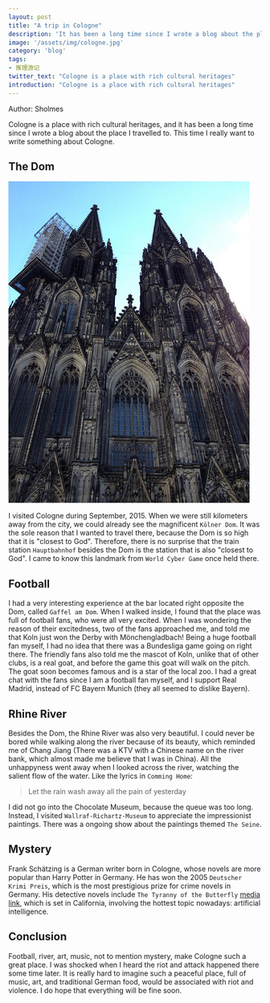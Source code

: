 ```yaml
---
layout: post
title: "A trip in Cologne"
description: 'It has been a long time since I wrote a blog about the place I travelled to. This time I really want to write something about Cologne, because it has greatly impressed me.'
image: '/assets/img/cologne.jpg'
category: 'blog'
tags:
- 推理游记
twitter_text: "Cologne is a place with rich cultural heritages"
introduction: "Cologne is a place with rich cultural heritages"
---
```


Author: Sholmes

Cologne is a place with rich cultural heritages, and it has been a long time since I wrote a blog about the place I travelled to. This time I really want to write something about Cologne.

## The Dom

![Kölner Dom](/assets/img/cologne.jpg)

I visited Cologne during September, 2015. When we were still kilometers away from the city, we could already see the magnificent `Kölner Dom`. It was the sole reason that I wanted to travel there, because the Dom is so high that it is "closest to God". Therefore, there is no surprise that the train station `Hauptbahnhof` besides the Dom is the station that is also "closest to God". I came to know this landmark from `World Cyber Game` once held there.

## Football

I had a very interesting experience at the bar located right opposite the Dom, called `Gaffel am Dom`. When I walked inside, I found that the place was full of football fans, who were all very excited. When I was wondering the reason of their excitedness, two of the fans approached me, and told me that Koln just won the Derby with Mönchengladbach! Being a huge football fan myself, I had no idea that there was a Bundesliga game going on right there. The friendly fans also told me the mascot of Koln, unlike that of other clubs, is a real goat, and before the game this goat will walk on the pitch. The goat soon becomes famous and is a star of the local zoo. I had a great chat with the fans since I am a football fan myself, and I support Real Madrid, instead of FC Bayern Munich (they all seemed to dislike Bayern).

## Rhine River

Besides the Dom, the Rhine River was also very beautiful. I could never be bored while walking along the river because of its beauty, which reminded me of Chang Jiang (There was a KTV with a Chinese name on the river bank, which almost made me believe that I was in China). All the unhappyness went away when I looked across the river, watching the salient flow of the water. Like the lyrics in `Comming Home`:

> Let the rain wash away
> all the pain of yesterday

I did not go into the Chocolate Museum, because the queue was too long. Instead, I visited `Wallraf-Richartz-Museum` to appreciate the impressionist paintings. There was a ongoing show about the paintings themed `The Seine`.

## Mystery

Frank Schätzing is a German writer born in Cologne, whose novels are more popular than Harry Potter in Germany. He has won the 2005 `Deutscher Krimi Preis`, which is the most prestigious prize for crime novels in Germany. His detective novels include `The Tyranny of the Butterfly` [media link](https://www.dw.com/en/best-selling-author-frank-sch%C3%A4tzing-creates-an-ai-dystopia-in-latest-thriller/a-43506188), which is set in California, involving the hottest topic nowadays: artificial intelligence.   

## Conclusion

Football, river, art, music, not to mention mystery, make Cologne such a great place. I was shocked when I heard the riot and attack happened there some time later. It is really hard to imagine such a peaceful place, full of music, art, and traditional German food, would be associated with riot and violence. I do hope that everything will be fine soon.
